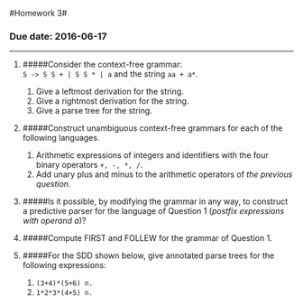 #Homework 3#
### Due date: 2016-06-17 ###

----------


1. #####Consider the context-free grammar:  
  `S -> S S + | S S * | a` and the string `aa + a*`.  
	1. Give a leftmost derivation for the string.
	2. Give a rightmost derivation for the string.
	3. Give a parse tree for the string.

2. #####Construct unambiguous context-free grammars for each of the following languages.
	1. Arithmetic expressions of integers and identifiers
	with the four binary operators `+, -, *, /`.
	2. Add unary plus and minus to the arithmetic operators of *the previous question*.

3. #####Is it possible, by modifying the grammar in any way, to construct a predictive parser for the language of Question 1 (*postfix expressions with operand a*)?

4. #####Compute FIRST and FOLLEW for the grammar of Question 1.

5. #####For the SDD shown below, give annotated parse trees for the following expressions:
	1. `(3+4)*(5+6) n.`
	2. `1*2*3*(4+5) n.`
